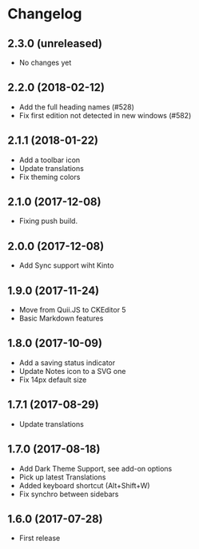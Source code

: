# Changelog

## 2.3.0 (unreleased)

* No changes yet


## 2.2.0 (2018-02-12)

* Add the full heading names (#528)
* Fix first edition not detected in new windows (#582)


## 2.1.1 (2018-01-22)

* Add a toolbar icon
* Update translations
* Fix theming colors


## 2.1.0 (2017-12-08)

* Fixing push build.


## 2.0.0 (2017-12-08)

* Add Sync support wiht Kinto


## 1.9.0 (2017-11-24)

* Move from Quii.JS to CKEditor 5
* Basic Markdown features


## 1.8.0 (2017-10-09)

* Add a saving status indicator
* Update Notes icon to a SVG one
* Fix 14px default size


## 1.7.1 (2017-08-29)

* Update translations


## 1.7.0 (2017-08-18)

* Add Dark Theme Support, see add-on options
* Pick up latest Translations
* Added keyboard shortcut (Alt+Shift+W)
* Fix synchro between sidebars


## 1.6.0 (2017-07-28)

* First release

